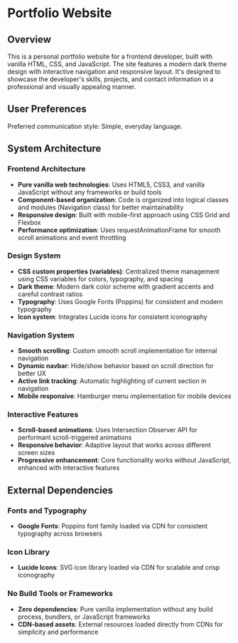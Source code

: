 # Portfolio Website

## Overview

This is a personal portfolio website for a frontend developer, built with vanilla HTML, CSS, and JavaScript. The site features a modern dark theme design with interactive navigation and responsive layout. It's designed to showcase the developer's skills, projects, and contact information in a professional and visually appealing manner.

## User Preferences

Preferred communication style: Simple, everyday language.

## System Architecture

### Frontend Architecture
- **Pure vanilla web technologies**: Uses HTML5, CSS3, and vanilla JavaScript without any frameworks or build tools
- **Component-based organization**: Code is organized into logical classes and modules (Navigation class) for better maintainability
- **Responsive design**: Built with mobile-first approach using CSS Grid and Flexbox
- **Performance optimization**: Uses requestAnimationFrame for smooth scroll animations and event throttling

### Design System
- **CSS custom properties (variables)**: Centralized theme management using CSS variables for colors, typography, and spacing
- **Dark theme**: Modern dark color scheme with gradient accents and careful contrast ratios
- **Typography**: Uses Google Fonts (Poppins) for consistent and modern typography
- **Icon system**: Integrates Lucide icons for consistent iconography

### Navigation System
- **Smooth scrolling**: Custom smooth scroll implementation for internal navigation
- **Dynamic navbar**: Hide/show behavior based on scroll direction for better UX
- **Active link tracking**: Automatic highlighting of current section in navigation
- **Mobile responsive**: Hamburger menu implementation for mobile devices

### Interactive Features
- **Scroll-based animations**: Uses Intersection Observer API for performant scroll-triggered animations
- **Responsive behavior**: Adaptive layout that works across different screen sizes
- **Progressive enhancement**: Core functionality works without JavaScript, enhanced with interactive features

## External Dependencies

### Fonts and Typography
- **Google Fonts**: Poppins font family loaded via CDN for consistent typography across browsers

### Icon Library
- **Lucide Icons**: SVG icon library loaded via CDN for scalable and crisp iconography

### No Build Tools or Frameworks
- **Zero dependencies**: Pure vanilla implementation without any build process, bundlers, or JavaScript frameworks
- **CDN-based assets**: External resources loaded directly from CDNs for simplicity and performance